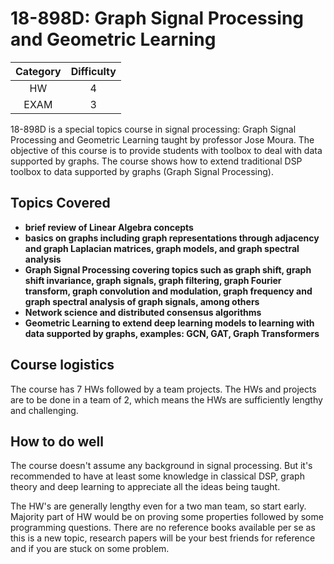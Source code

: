 # 18-898D: Graph Signal Processing and Geometric Learning

| Category | Difficulty |
|:-:       | :-:        |
| HW       | 4          |
| EXAM     | 3          |

18-898D is a special topics course in signal processing: Graph Signal Processing and Geometric Learning taught by professor Jose Moura. The objective of this course is to provide students with toolbox to deal with data supported by graphs. The course shows how to extend traditional DSP toolbox to data supported by graphs (Graph Signal Processing). 

## Topics Covered

- **brief review of Linear Algebra concepts**
- **basics on graphs including graph representations through adjacency and graph Laplacian matrices, graph models, and graph spectral analysis**
- **Graph Signal Processing covering topics such as graph shift, graph shift invariance, graph signals, graph filtering, graph Fourier transform, graph convolution and modulation, graph frequency and graph spectral analysis of graph signals, among others**
- **Network science and distributed consensus algorithms**
- **Geometric Learning to extend deep learning models to learning with data supported by graphs, examples: GCN, GAT, Graph Transformers**

## Course logistics

The course has 7 HWs followed by a team projects. The HWs and projects are to be done in a team of 2, which means the HWs are sufficiently lengthy and challenging.

## How to do well

The course doesn't assume any background in signal processing. But it's recommended to have at least some knowledge in classical DSP, graph theory and deep learning to appreciate all the ideas being taught. 

The HW's are generally lengthy even for a two man team, so start early. Majority part of HW would be on proving some properties followed by some programming questions. There are no reference books available per se as this is a new topic, research papers will be your best friends for reference and if you are stuck on some problem.
